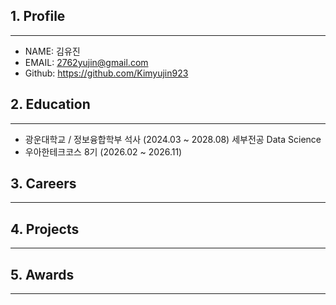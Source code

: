 ## 1. Profile
----
- NAME: 김유진
- EMAIL: 2762yujin@gmail.com
- Github: <https://github.com/Kimyujin923>

## 2. Education
----
- 광운대학교 / 정보융합학부 석사 (2024.03 ~ 2028.08)
  세부전공 Data Science
- 우아한테크코스 8기 (2026.02 ~ 2026.11)

## 3. Careers
----

## 4. Projects
----

## 5. Awards
----
